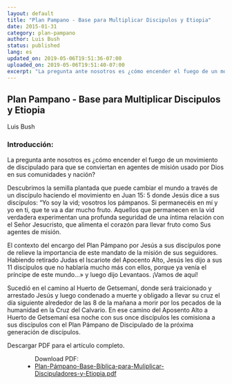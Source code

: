 ```yaml
---
layout: default
title: "Plan Pampano - Base para Multiplicar Discipulos y Etiopia"
date: 2015-01-31
category: plan-pampano
author: Luis Bush
status: published
lang: es
updated_on: 2019-05-06T19:51:36-07:00
uploaded_on: 2019-05-06T19:51:40-07:00
excerpt: "La pregunta ante nosotros es ¿cómo encender el fuego de un movimiento de discipulado para que se conviertan en agentes de misión usado por Dios en sus comunidades y nación? Descubrimos la semilla plantada que puede cambiar el mundo a través de un discípulo haciendo el movimiento en Juan 15: 5 donde Jesús dice a sus discípulos: “Yo soy la vid; vosotros los pámpanos. Si permanecéis en mí y yo en ti, que te va a dar mucho fruto. Aquellos que permanecen en la vid verdadera experimentan una profunda seguridad de una íntima relación con el Señor Jesucristo, que alimenta el corazón para llevar fruto como Sus agentes de misión."
---
```

<article class="document-container" data-publication-date="{{page.date}}" data-uploaded-on="{{page.uploaded_on}}" data-updated-on="{{page.updated_on}}" data-category="{{page.category}}">
  <h1>Plan Pampano - Base para Multiplicar Discipulos y Etiopia</h1>
  <p class="author">Luis Bush</p>

<h3>Introducción:</h3>
<p>La pregunta ante nosotros es ¿cómo encender el fuego de un movimiento de discipulado para que se conviertan en agentes de misión usado por Dios en sus comunidades y nación?</p>

<p>Descubrimos la semilla plantada que puede cambiar el mundo a través de un discípulo haciendo el movimiento en Juan 15: 5 donde Jesús dice a sus discípulos: “Yo soy la vid; vosotros los pámpanos. Si permanecéis en mí y yo en ti, que te va a dar mucho fruto. Aquellos que permanecen en la vid verdadera experimentan una profunda seguridad de una íntima relación con el Señor Jesucristo, que alimenta el corazón para llevar fruto como Sus agentes de misión.</p>

<p>El contexto del encargo del Plan Pámpano por Jesús a sus discípulos pone de relieve la importancia de este mandato de la misión de sus seguidores. Habiendo retirado Judas el Iscariote del Apocento Alto, Jesús les dijo a sus 11 discípulos que no hablaría mucho más con ellos, porque ya venía el príncipe de este mundo...» y luego dijo Levantaos. ¡Vamos de aquí!</p>

<p>Sucedió en el camino al Huerto de Getsemaní, donde será traicionado y arrestado Jesús y luego condenado a muerte y obligado a llevar su cruz el día siguiente alrededor de las 8 de la mañana a morir por los pecados de la humanidad en la Cruz del Calvario. En ese camino del Aposento Alto a Huerto de Getsemaní esa noche con sus once discípulos les comisiona a sus discípulos con el Plan Pámpano de Discipulado de la próxima generación de discípulos.</p>


<p>Descargar PDF para el artículo completo.</p>

  <figure class="resource-links">
    <ul>Download PDF:
      <li><a href="{{ site.baseurl }}/assets/pdf/2015-01-31/Plan-Pámpano-Base-Bíblica-para-Muliplicar-Discipuladores-y-Etiopia.pdf">Plan-Pámpano-Base-Bíblica-para-Muliplicar-Discipuladores-y-Etiopia.pdf</a></li>
    </ul>
  </figure>
</article>

